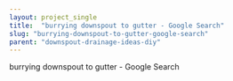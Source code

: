 ```yaml
---
layout: project_single
title:  "burrying downspout to gutter - Google Search"
slug: "burrying-downspout-to-gutter-google-search"
parent: "downspout-drainage-ideas-diy"
---
```

burrying downspout to gutter - Google Search